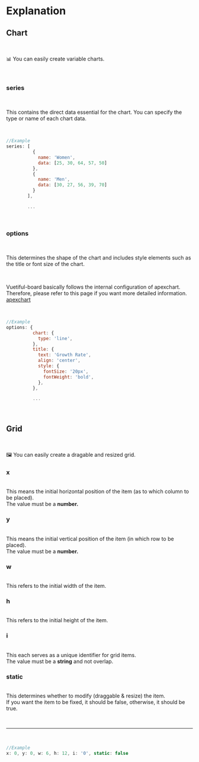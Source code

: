 # Explanation


## Chart

<br>

📊 You can easily create variable charts.

<br>

### series

<br>

This contains the direct data essential for the chart. You can specify the type or name of each chart data.


<br>

```javascript
//Example
series: [
          {
            name: 'Women',
            data: [25, 30, 64, 57, 50]
          },
          {
            name: 'Men',
            data: [30, 27, 56, 39, 70]
          }
        ],

        ...
```

<br>

### options

<br>

This determines the shape of the chart and includes style elements such as the title or font size of the chart.

<br>

Vuetiful-board basically follows the internal configuration of apexchart. <br>Therefore, please refer to this page if you want more detailed information. [apexchart](https://apexcharts.com/)

<br>

```javascript
//Example
options: {
          chart: {
            type: 'line',
          },
          title: {
            text: 'Growth Rate',
            align: 'center',
            style: {
              fontSize: '20px',
              fontWeight: 'bold',
            },
          },

          ...
```

<br>

## Grid

<br>

🖼 You can easily create a dragable and resized grid.

### x

<br>This means the initial horizontal position of the item (as to which column to be placed).
<br>The value must be a <strong>number.</strong>

### y

<br>This means the initial vertical position of the item (in which row to be placed).
<br>The value must be a <strong>number.</strong>

### w

<br>This refers to the initial width of the item.


### h

<br>This refers to the initial height of the item.

### i

<br>This each serves as a unique identifier for grid items. 
<br>The value must be a <strong>string</strong> and not overlap.


### static

<br>This determines whether to modify (draggable & resize) the item. <br>If you want the item to be fixed, it should be false, otherwise, it should be true.

<br>

-----

<br>

```javascript
//Example
x: 0, y: 0, w: 6, h: 12, i: '0', static: false
```